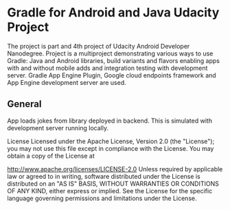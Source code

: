 # Gradle for Android and Java Udacity Project

The project is part and 4th project of Udacity Android Developer Nanodegree. Project is a multiproject demonstrating various ways to use Gradle: Java and Android libraries, build variants and flavors enabling apps with and without mobile adds and integration testing with development server. Gradle App Engine Plugin, Google cloud endpoints framework and App Engine development server are used.

## General
App loads jokes from library deployed in backend. This is simulated with development server running locally.


License
Licensed under the Apache License, Version 2.0 (the "License"); you may not use this file except in compliance with the License. You may obtain a copy of the License at

http://www.apache.org/licenses/LICENSE-2.0
Unless required by applicable law or agreed to in writing, software distributed under the License is distributed on an "AS IS" BASIS, WITHOUT WARRANTIES OR CONDITIONS OF ANY KIND, either express or implied. See the License for the specific language governing permissions and limitations under the License.

